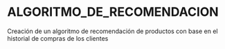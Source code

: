 # ALGORITMO_DE_RECOMENDACION
Creación de un algoritmo de recomendación de productos con base en el historial de compras de los clientes
